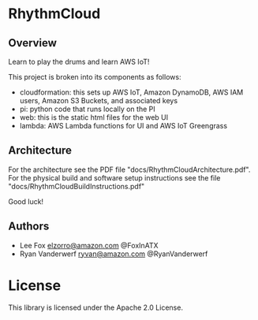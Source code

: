 # RhythmCloud

## Overview ##

Learn to play the drums and learn AWS IoT!

This project is broken into its components as follows:

- cloudformation: this sets up AWS IoT, Amazon DynamoDB, AWS IAM users, Amazon S3 Buckets, and associated keys
- pi: python code that runs locally on the PI
- web: this is the static html files for the web UI
- lambda: AWS Lambda functions for UI and AWS IoT Greengrass

## Architecture ##

For the architecture see the PDF file "docs/RhythmCloudArchitecture.pdf".
For the physical build and software setup instructions see the file "docs/RhythmCloudBuildInstructions.pdf"

Good luck!

## Authors ##
- Lee Fox elzorro@amazon.com @FoxInATX
- Ryan Vanderwerf ryvan@amazon.com @RyanVanderwerf

# License #

This library is licensed under the Apache 2.0 License.

